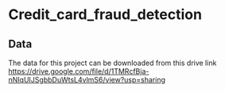# Credit_card_fraud_detection

## Data
The data for this project can be downloaded from this drive link 
https://drive.google.com/file/d/1TMRcfBja-nNIqUIJSgbbDuWtsL4vlmS6/view?usp=sharing
